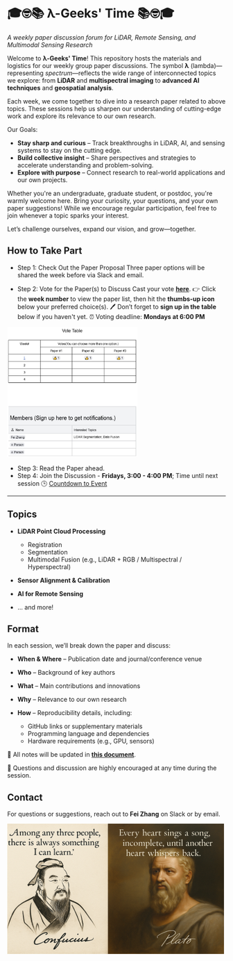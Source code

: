 # 🎓🤓📚 λ-Geeks' Time 📚🤓🎓

*A weekly paper discussion forum for LiDAR, Remote Sensing, and Multimodal Sensing Research*  

Welcome to **λ-Geeks' Time**! This repository hosts the materials and logistics for our weekly group paper discussions. The symbol **λ** (lambda)—representing *spectrum*—reflects the wide range of interconnected topics we explore: from **LiDAR** and **multispectral imaging** to **advanced AI techniques** and **geospatial analysis**.

Each week, we come together to dive into a research paper related to above topics. These sessions help us sharpen our understanding of cutting-edge work and explore its relevance to our own research.

Our Goals:

* **Stay sharp and curious** – Track breakthroughs in LiDAR, AI, and sensing systems to stay on the cutting edge.
* **Build collective insight** – Share perspectives and strategies to accelerate understanding and problem-solving.
* **Explore with purpose** – Connect research to real-world applications and our own projects.

Whether you're an undergraduate, graduate student, or postdoc, you're warmly welcome here. Bring your curiosity, your questions, and your own paper suggestions! While we encourage regular participation, feel free to join whenever a topic sparks your interest.

Let’s challenge ourselves, expand our vision, and grow—together.





## How to Take Part

- Step 1: Check Out the Paper Proposal
Three paper options will be shared the week before via Slack and email.

- Step 2: Vote for the Paper(s) to Discuss
Cast your vote [**here**](https://docs.google.com/document/d/1qtEVUmaqrHbyZwN6tZVJzuS0EeOU4mtVxyJrCBGTMvU/edit?tab=t.mds9qz7e29is).
👉 Click the **week number** to view the paper list, then hit the **thumbs-up icon** below your preferred choice(s).
🖊️ Don’t forget to **sign up in the table** below if you haven't yet.
⏰ Voting deadline: **Mondays at 6:00 PM**

<img src="resources/Vote_sign_up.jpg" width="300" height="300">

- Step 3: Read the Paper ahead.
- Step 4: Join the Discussion - **Fridays, 3:00 - 4:00 PM**; Time until next session 🕒 [Countdown to Event](https://github.com/VIRSA-Lab/lambda-geeks-time/docs/countdown.html)




---


## Topics

* **LiDAR Point Cloud Processing**

  * Registration
  * Segmentation
  * Multimodal Fusion (e.g., LiDAR + RGB / Multispectral / Hyperspectral)
* **Sensor Alignment & Calibration**
* **AI for Remote Sensing**
* ... and more!



## Format

In each session, we’ll break down the paper and discuss:

* **When & Where** – Publication date and journal/conference venue
* **Who** – Background of key authors
* **What** – Main contributions and innovations
* **Why** – Relevance to our own research
* **How** – Reproducibility details, including:

  * GitHub links or supplementary materials
  * Programming language and dependencies
  * Hardware requirements (e.g., GPU, sensors)

📝 All notes will be updated in [**this document**](https://docs.google.com/document/d/1qtEVUmaqrHbyZwN6tZVJzuS0EeOU4mtVxyJrCBGTMvU/edit?tab=t.0).

💬 Questions and discussion are highly encouraged at any time during the session.



## Contact

For questions or suggestions, reach out to **Fei Zhang** on Slack or by email.

<img src="resources/confucious_plato_maxims.png" width="500" height="300">



